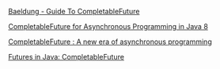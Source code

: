 [Baeldung - Guide To CompletableFuture](https://www.baeldung.com/java-completablefuture)

[CompletableFuture for Asynchronous Programming in Java 8](https://community.oracle.com/tech/developers/discussion/4418058/completablefuture-for-asynchronous-programming-in-java-8)

[CompletableFuture : A new era of asynchronous programming](https://levelup.gitconnected.com/completablefuture-a-new-era-of-asynchronous-programming-86c2fe23e246)

[Futures in Java: CompletableFuture](https://medium.com/swlh/futures-in-java-completablefuture-69acc14fa71d)

